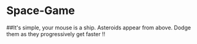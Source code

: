 # Space-Game

##It's simple, your mouse is a ship. Asteroids appear from above. Dodge them as they progressively get faster !!
